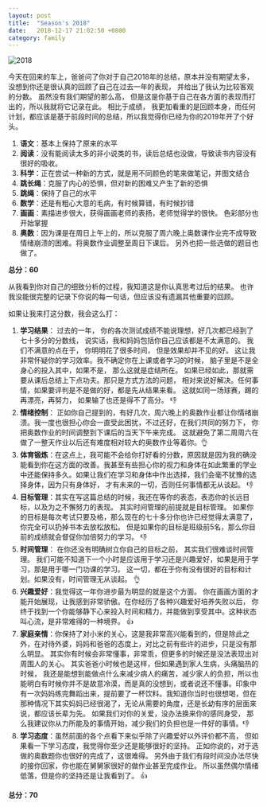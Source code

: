 ```yaml
---
layout: post
title:  "Season's 2018"
date:   2018-12-17 21:02:50 +0800
category: family
---
```

![2018](http://pic.sc.chinaz.com/files/pic/pic9/201801/zzpic9253.jpg)

今天在回来的车上，爸爸问了你对于自己2018年的总结，原本并没有期望太多，没想到你还是很认真的回顾了自己在过去一年的表现， 并给出了我认为比较客观的分数。 虽然没有我们期望的那么高， 但是这是你基于自己在各方面的表现而打出的，所以我就将它记录在此。 相比于成绩， 我更加看重的是回顾本身，而任何计划，都应该是基于前段时间的总结，所以我觉得你已经为你的2019年开了个好头。 

1. **语文**：基本上保持了原来的水平
2. **阅读**：没有能阅读太多的非小说类的书，读后总结也没做，导致读书内容没有很好的吸收。
3. **科学**：正在尝试一种新的方式，就是用不同颜色的笔来做笔记，并图文结合
4. **跳长绳**：克服了内心的恐惧，但对新的困难又产生了新的恐惧
5. **跳绳**：保持了自己的水平
6. **数学**：还是有粗心大意的毛病，有时候算错，有时候抄错
7. **画画**：素描进步很大，获得画画老师的表扬，老师觉得学的很快。 色彩部分也开始掌握
8. **奥数**：因为课是在周日上午上的，所以克服了周六晚上奥数课作业完不成导致情绪崩溃的困难。将奥数作业调整至周日下课后。 另外也把一些选做的题目也做了。

**总分：60**

从我看到你对自己的细致分析的过程，我知道这是你认真思考过后的结果。 也许我没能很完整的记录下你说的每一句话，但应该没有遗漏其他重要的回顾。 

如果让我来打这分数，我会这么打：

1. **学习结果**： 过去的一年， 你的各次测试成绩不能说理想，好几次都已经到了七十多分的分数线， 说实话，我和妈妈包括你自己应该都是不太满意的。 我们不满意的点在于， 你明明花了很多时间， 但是效果却并不见的好。 这让我非常怀疑你的学习效率。我不确定你在上课或者学习的时候， 脑子里是不是全身心的投入其中，如果不是， 那么这就是症结所在。 如果已经如此，那就需要从课后总结上下点功夫。那只是方式方法的问题， 相对来说好解决。任何事情，如果要评判是不是做的好，都是先从结果来看。 这就如同一场球赛，踢的再漂亮，再努力， 如果输了也还是得不了高分。 👎
2. **情绪控制**： 正如你自己提到的，有好几次，周六晚上的奥数作业都让你情绪崩溃。我一度也很担心你会一直受此困扰，不过还好，在我们共同的努力下， 你把奥数作业的时间调整到下课后的当天下午来完成。 这就避免了第二周周六在做了一整天作业以后还有难度相对较大的奥数作业等着你。👌
3. **体育锻炼**：在这点上，我可能不会给你打好看的分数，原因就是因为我的确没能看到你在这方面的改善。我甚至有些担心你的视力和身体在如此繁重的学业中还能保持多久。如果让我们在学习和身体中作出选择，我们会毫不犹豫的选择身体，因为只有身体好， 才有未来的一切，否则任何事情都无从谈起。 👎
4. **目标管理**：其实在写这篇总结的时候，我还在等你的表态，表态你的长远目标，以及为之不懈努力的表现。 其实时间管理的前提就是目标管理。 如果你的目标是每次考试只要及格，那么现在的七十多分你也许已经觉得太满意了，你完全可以扔掉书本去放松放松。 但是如果你的目标是班级前5名，那么你目前的成绩就会督促你加倍努力的学习。 👎
4. **时间管理**： 在你还没有明确树立你自己的目标之前， 其实我们很难谈时间管理。 我们可能不知道下一个小时是应该用于学习还是兴趣爱好，如果是用于学习，那是用于哪一门功课的学习。 这一切，都在于你有没有很好的目标和计划。如果没有，时间管理无从谈起。 👌
5. **兴趣爱好**：我觉得这一年你进步最为明显的就是这个方面。 你在画画方面的才能开始展现，让我感到非常骄傲。在你经历了各种兴趣爱好培养失败以后， 你终于找到一个你能够静下心来投入时间和精力，并能做到享受其中。这种状态叫心流，是非常难得的一种境界。 👍
6. **家庭亲情**：你保持了对小米的关心，这是我非常高兴能看到的，但是除此之外，在对待外婆，妈妈和爸爸的态度上，对比之前有些许的进步，只是没有那么明显。 其实你有时候会非常懂事，非常乖，但更多的时候还是没法表现出对周围人的关心。 其实爸爸小时候也是这样，但如果遇到家人生病，头痛脑热的时候， 我还是能想到能做点什么来减少病人的痛苦，减少家人的负担，所以也能明白有时候你并不是故意冷漠，而是真的没想到，或者说还不懂事。印象中有一次妈妈练完舞蹈出来，提前要了一杯饮料。我知道你当时也很想喝，但在那种情况下其实妈妈已经很渴了，无论从需要的角度，还是长幼有序的层面来说，都应该长辈为先。 如果我们对你的关爱，没办法换来你的感同身受， 那么我建议你从力所能及的事情开始，减少我们的负担也是一件好的事情。👎
7. **学习态度**：虽然前面的各个点看下来似乎除了兴趣爱好以外评价都不高， 但如果看一下学习态度，我觉得你至少还是能够很好的坚持。 正如你说的，对于选做的奥数题你也很好的完成了，这很难得。 另外由于我们有段时间没办法尽快的接你回家，你也能在舅舅家很好的做作业甚至完成作业。 所以虽然偶尔情绪低落，但是你的坚持还是让我看到了。 👍

**总分：70**